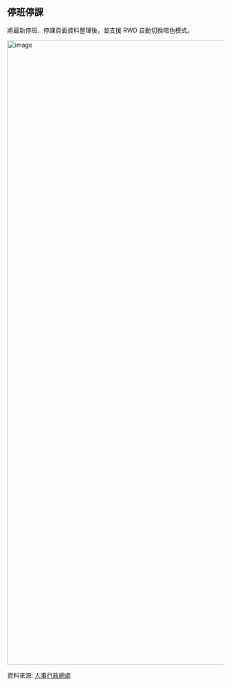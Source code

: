 ## 停班停課

將最新停班、停課頁面資料整理後，並支援 RWD 自動切換暗色模式。

<img width="1452" alt="image" src="https://github.com/user-attachments/assets/6ec58a4c-b618-441a-8911-4f2fa5d1a596">



資料來源: [人事行政總處](https://www.dgpa.gov.tw/typh/daily/nds.html)
